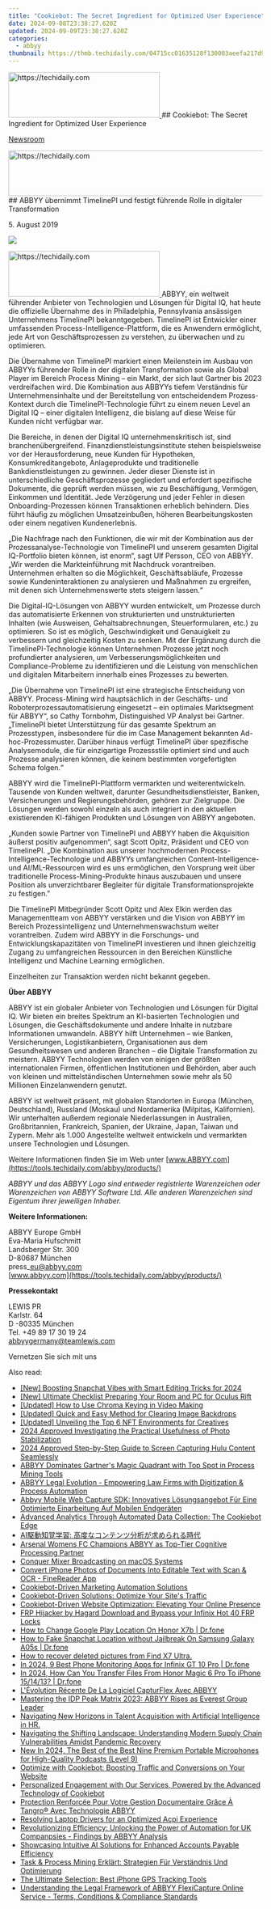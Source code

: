 ```yaml
---
title: "Cookiebot: The Secret Ingredient for Optimized User Experience"
date: 2024-09-08T23:38:27.620Z
updated: 2024-09-09T23:38:27.620Z
categories:
  - abbyy
thumbnail: https://thmb.techidaily.com/04715cc01635128f130003aeefa217d9440724157165604a4668d27f41792057.jpeg
---
```


<!-- affiliate ads begin -->
<a href="https://25home.pxf.io/c/5597632/2123478/16836" target="_top" id="2123478">
  <img src="//a.impactradius-go.com/display-ad/16836-2123478" border="0" alt="https://techidaily.com" width="300" height="90"/>
</a>
<img height="0" width="0" src="https://25home.pxf.io/i/5597632/2123478/16836" style="position:absolute;visibility:hidden;" border="0" />
<!-- affiliate ads end -->
## Cookiebot: The Secret Ingredient for Optimized User Experience

[Newsroom](https://tools.techidaily.com/abbyy/products/)

<!-- affiliate ads begin -->
<a href="https://appsumo.8odi.net/c/5597632/2118319/7443" target="_top" id="2118319">
  <img src="//a.impactradius-go.com/display-ad/7443-2118319" border="0" alt="https://techidaily.com" width="728" height="90"/>
</a>
<img height="0" width="0" src="https://appsumo.8odi.net/i/5597632/2118319/7443" style="position:absolute;visibility:hidden;" border="0" />
<!-- affiliate ads end -->
## ABBYY übernimmt TimelinePI und festigt führende Rolle in digitaler Transformation

5\. August 2019

![](https://content.abbyy.com/-/media/project/abbyy/abbyy/branchtemplates/shutterstock_1272462163_1296-x-729.jpg?h=729&iar=0&w=1296)

<!-- affiliate ads begin -->
<a href="https://aligracehair.sjv.io/c/5597632/2115931/19272" target="_top" id="2115931">
  <img src="//a.impactradius-go.com/display-ad/19272-2115931" border="0" alt="https://techidaily.com" width="300" height="90"/>
</a>
<img height="0" width="0" src="https://aligracehair.sjv.io/i/5597632/2115931/19272" style="position:absolute;visibility:hidden;" border="0" />
<!-- affiliate ads end -->
ABBYY, ein weltweit führender Anbieter von Technologien und Lösungen für Digital IQ, hat heute die offizielle Übernahme des in Philadelphia, Pennsylvania ansässigen Unternehmens TimelinePI bekanntgegeben. TimelinePI ist Entwickler einer umfassenden Process-Intelligence-Plattform, die es Anwendern ermöglicht, jede Art von Geschäftsprozessen zu verstehen, zu überwachen und zu optimieren.

Die Übernahme von TimelinePI markiert einen Meilenstein im Ausbau von ABBYYs führender Rolle in der digitalen Transformation sowie als Global Player im Bereich Process Mining – ein Markt, der sich laut Gartner bis 2023 verdreifachen wird. Die Kombination aus ABBYYs tiefem Verständnis für Unternehmensinhalte und der Bereitstellung von entscheidendem Prozess-Kontext durch die TimelinePI-Technologie führt zu einem neuen Level an Digital IQ – einer digitalen Intelligenz, die bislang auf diese Weise für Kunden nicht verfügbar war.

Die Bereiche, in denen der Digital IQ unternehmenskritisch ist, sind branchenübergreifend. Finanzdienstleistungsinstitute stehen beispielsweise vor der Herausforderung, neue Kunden für Hypotheken, Konsumkreditangebote, Anlageprodukte und traditionelle Bankdienstleistungen zu gewinnen. Jeder dieser Dienste ist in unterschiedliche Geschäftsprozesse gegliedert und erfordert spezifische Dokumente, die geprüft werden müssen, wie zu Beschäftigung, Vermögen, Einkommen und Identität. Jede Verzögerung und jeder Fehler in diesen Onboarding-Prozessen können Transaktionen erheblich behindern. Dies führt häufig zu möglichen Umsatzeinbußen, höheren Bearbeitungskosten oder einem negativen Kundenerlebnis.

„Die Nachfrage nach den Funktionen, die wir mit der Kombination aus der Prozessanalyse-Technologie von TimelinePI und unserem gesamten Digital IQ-Portfolio bieten können, ist enorm“, sagt Ulf Persson, CEO von ABBYY. „Wir werden die Markteinführung mit Nachdruck vorantreiben. Unternehmen erhalten so die Möglichkeit, Geschäftsabläufe, Prozesse sowie Kundeninteraktionen zu analysieren und Maßnahmen zu ergreifen, mit denen sich Unternehmenswerte stets steigern lassen.“

Die Digital-IQ-Lösungen von ABBYY wurden entwickelt, um Prozesse durch das automatisierte Erkennen von strukturierten und unstrukturierten Inhalten (wie Ausweisen, Gehaltsabrechnungen, Steuerformularen, etc.) zu optimieren. So ist es möglich, Geschwindigkeit und Genauigkeit zu verbessern und gleichzeitig Kosten zu senken. Mit der Ergänzung durch die TimelinePI-Technologie können Unternehmen Prozesse jetzt noch profundierter analysieren, um Verbesserungsmöglichkeiten und Compliance-Probleme zu identifizieren und die Leistung von menschlichen und digitalen Mitarbeitern innerhalb eines Prozesses zu bewerten.

„Die Übernahme von TimelinePI ist eine strategische Entscheidung von ABBYY. Process-Mining wird hauptsächlich in der Geschäfts- und Roboterprozessautomatisierung eingesetzt – ein optimales Marktsegment für ABBYY“, so Cathy Tornbohm, Distinguished VP Analyst bei Gartner. „TimelinePI bietet Unterstützung für das gesamte Spektrum an Prozesstypen, insbesondere für die im Case Management bekannten Ad-hoc-Prozessmuster. Darüber hinaus verfügt TimelinePI über spezifische Analysemodule, die für einzigartige Prozessstile optimiert sind und auch Prozesse analysieren können, die keinem bestimmten vorgefertigten Schema folgen.“

ABBYY wird die TimelinePI-Plattform vermarkten und weiterentwickeln. Tausende von Kunden weltweit, darunter Gesundheitsdienstleister, Banken, Versicherungen und Regierungsbehörden, gehören zur Zielgruppe. Die Lösungen werden sowohl einzeln als auch integriert in den aktuellen existierenden KI-fähigen Produkten und Lösungen von ABBYY angeboten.

„Kunden sowie Partner von TimelinePI und ABBYY haben die Akquisition äußerst positiv aufgenommen“, sagt Scott Opitz, Präsident und CEO von TimelinePI. „Die Kombination aus unserer hochmodernen Process-Intelligence-Technologie und ABBYYs umfangreichen Content-Intelligence- und AI/ML-Ressourcen wird es uns ermöglichen, den Vorsprung weit über traditionelle Process-Mining-Produkte hinaus auszubauen und unsere Position als unverzichtbarer Begleiter für digitale Transformationsprojekte zu festigen."

Die TimelinePI Mitbegründer Scott Opitz und Alex Elkin werden das Managementteam von ABBYY verstärken und die Vision von ABBYY im Bereich Prozessintelligenz und Unternehmenswachstum weiter vorantreiben. Zudem wird ABBYY in die Forschungs- und Entwicklungskapazitäten von TimelinePI investieren und ihnen gleichzeitig Zugang zu umfangreichen Ressourcen in den Bereichen Künstliche Intelligenz und Machine Learning ermöglichen.

Einzelheiten zur Transaktion werden nicht bekannt gegeben.

**Über ABBYY**

ABBYY ist ein globaler Anbieter von Technologien und Lösungen für Digital IQ. Wir bieten ein breites Spektrum an KI-basierten Technologien und Lösungen, die Geschäftsdokumente und andere Inhalte in nutzbare Informationen umwandeln. ABBYY hilft Unternehmen – wie Banken, Versicherungen, Logistikanbietern, Organisationen aus dem Gesundheitswesen und anderen Branchen – die Digitale Transformation zu meistern. ABBYY Technologien werden von einigen der größten internationalen Firmen, öffentlichen Institutionen und Behörden, aber auch von kleinen und mittelständischen Unternehmen sowie mehr als 50 Millionen Einzelanwendern genutzt.

ABBYY ist weltweit präsent, mit globalen Standorten in Europa (München, Deutschland), Russland (Moskau) und Nordamerika (Milpitas, Kalifornien). Wir unterhalten außerdem regionale Niederlassungen in Australien, Großbritannien, Frankreich, Spanien, der Ukraine, Japan, Taiwan und Zypern. Mehr als 1.000 Angestellte weltweit entwickeln und vermarkten unsere Technologien und Lösungen.

Weitere Informationen finden Sie im Web unter [www.ABBYY.com](https://tools.techidaily.com/abbyy/products/)

_ABBYY und das ABBYY Logo sind entweder registrierte Warenzeichen oder Warenzeichen von ABBYY Software Ltd. Alle anderen Warenzeichen sind Eigentum ihrer jeweiligen Inhaber._

**Weitere Informationen:**

ABBYY Europe GmbH  
Eva-Maria Hufschmitt  
Landsberger Str. 300  
D-80687 München  
press\_eu@abbyy.com  
[www.abbyy.com](https://tools.techidaily.com/abbyy/products/)

**Pressekontakt**

LEWIS PR  
Karlstr. 64  
D -80335 München  
Tel. +49 89 17 30 19 24  
[abbyygermany@teamlewis.com](https://tools.techidaily.com/abbyy/products/)

Vernetzen Sie sich mit uns

<ins class="adsbygoogle"
     style="display:block"
     data-ad-format="autorelaxed"
     data-ad-client="ca-pub-7571918770474297"
     data-ad-slot="1223367746"></ins>



<ins class="adsbygoogle"
     style="display:block"
     data-ad-client="ca-pub-7571918770474297"
     data-ad-slot="8358498916"
     data-ad-format="auto"
     data-full-width-responsive="true"></ins>

<span class="atpl-alsoreadstyle">Also read:</span>
<div><ul>
<li><a href="https://snapchat-videos.techidaily.com/new-boosting-snapchat-vibes-with-smart-editing-tricks-for-2024/"><u>[New] Boosting Snapchat Vibes with Smart Editing Tricks for 2024</u></a></li>
<li><a href="https://some-tips.techidaily.com/new-ultimate-checklist-preparing-your-room-and-pc-for-oculus-rift/"><u>[New] Ultimate Checklist  Preparing Your Room and PC for Oculus Rift</u></a></li>
<li><a href="https://youtube-sure.techidaily.com/ed-how-to-use-chroma-keying-in-video-making/"><u>[Updated] How to Use Chroma Keying in Video Making</u></a></li>
<li><a href="https://extra-approaches.techidaily.com/updated-quick-and-easy-method-for-clearing-image-backdrops/"><u>[Updated] Quick and Easy Method for Clearing Image Backdrops</u></a></li>
<li><a href="https://some-guidance.techidaily.com/updated-unveiling-the-top-6-nft-environments-for-creatives/"><u>[Updated] Unveiling the Top 6 NFT Environments for Creatives</u></a></li>
<li><a href="https://extra-support.techidaily.com/2024-approved-investigating-the-practical-usefulness-of-photo-stabilization/"><u>2024 Approved  Investigating the Practical Usefulness of Photo Stabilization</u></a></li>
<li><a href="https://screen-capture.techidaily.com/2024-approved-step-by-step-guide-to-screen-capturing-hulu-content-seamlessly/"><u>2024 Approved  Step-by-Step Guide to Screen Capturing Hulu Content Seamlessly</u></a></li>
<li><a href="https://solve-marvelous.techidaily.com/abbyy-dominates-gartners-magic-quadrant-with-top-spot-in-process-mining-tools/"><u>ABBYY Dominates Gartner's Magic Quadrant with Top Spot in Process Mining Tools</u></a></li>
<li><a href="https://solve-marvelous.techidaily.com/abbyy-legal-evolution-empowering-law-firms-with-digitization-and-process-automation/"><u>ABBYY Legal Evolution - Empowering Law Firms with Digitization & Process Automation</u></a></li>
<li><a href="https://solve-marvelous.techidaily.com/abbyy-mobile-web-capture-sdk-innovatives-losungsangebot-fur-eine-optimierte-einarbeitung-auf-mobilen-endgeraten/"><u>Abbyy Mobile Web Capture SDK: Innovatives Lösungsangebot Für Eine Optimierte Einarbeitung Auf Mobilen Endgeräten</u></a></li>
<li><a href="https://solve-marvelous.techidaily.com/advanced-analytics-through-automated-data-collection-the-cookiebot-edge/"><u>Advanced Analytics Through Automated Data Collection: The Cookiebot Edge</u></a></li>
<li><a href="https://solve-marvelous.techidaily.com/ai/"><u>AI駆動知覚学習: 高度なコンテンツ分析が求められる時代</u></a></li>
<li><a href="https://solve-marvelous.techidaily.com/arsenal-womens-fc-champions-abbyy-as-top-tier-cognitive-processing-partner/"><u>Arsenal Womens FC Champions ABBYY as Top-Tier Cognitive Processing Partner</u></a></li>
<li><a href="https://fox-info.techidaily.com/conquer-mixer-broadcasting-on-macos-systems/"><u>Conquer Mixer Broadcasting on macOS Systems</u></a></li>
<li><a href="https://solve-marvelous.techidaily.com/convert-iphone-photos-of-documents-into-editable-text-with-scan-and-ocr-finereader-app/"><u>Convert iPhone Photos of Documents Into Editable Text with Scan & OCR - FineReader App</u></a></li>
<li><a href="https://solve-marvelous.techidaily.com/1724313688388-cookiebot-driven-marketing-automation-solutions/"><u>Cookiebot-Driven Marketing Automation Solutions</u></a></li>
<li><a href="https://solve-marvelous.techidaily.com/cookiebot-driven-solutions-optimize-your-sites-traffic/"><u>Cookiebot-Driven Solutions: Optimize Your Site's Traffic</u></a></li>
<li><a href="https://solve-marvelous.techidaily.com/cookiebot-driven-website-optimization-elevating-your-online-presence/"><u>Cookiebot-Driven Website Optimization: Elevating Your Online Presence</u></a></li>
<li><a href="https://bypass-frp.techidaily.com/frp-hijacker-by-hagard-download-and-bypass-your-infinix-hot-40-frp-locks-by-drfone-android/"><u>FRP Hijacker by Hagard Download and Bypass your Infinix Hot 40 FRP Locks</u></a></li>
<li><a href="https://fake-location.techidaily.com/how-to-change-google-play-location-on-honor-x7b-drfone-by-drfone-virtual-android/"><u>How to Change Google Play Location On Honor X7b | Dr.fone</u></a></li>
<li><a href="https://location-social.techidaily.com/how-to-fake-snapchat-location-without-jailbreak-on-samsung-galaxy-a05s-drfone-by-drfone-virtual-android/"><u>How to Fake Snapchat Location without Jailbreak On Samsung Galaxy A05s | Dr.fone</u></a></li>
<li><a href="https://blog-min.techidaily.com/how-to-recover-deleted-pictures-from-find-x7-ultra-by-fonelab-android-recover-pictures/"><u>How to recover deleted pictures from Find X7 Ultra.</u></a></li>
<li><a href="https://android-location-track.techidaily.com/in-2024-9-best-phone-monitoring-apps-for-infinix-gt-10-pro-drfone-by-drfone-virtual-android/"><u>In 2024, 9 Best Phone Monitoring Apps for Infinix GT 10 Pro | Dr.fone</u></a></li>
<li><a href="https://android-transfer.techidaily.com/in-2024-how-can-you-transfer-files-from-honor-magic-6-pro-to-iphone-151413-drfone-by-drfone-transfer-from-android-transfer-from-android/"><u>In 2024, How Can You Transfer Files From Honor Magic 6 Pro To iPhone 15/14/13? | Dr.fone</u></a></li>
<li><a href="https://solve-marvelous.techidaily.com/levolution-recente-de-la-logiciel-capturflex-avec-abbyy/"><u>L'Évolution Récente De La Logiciel CapturFlex Avec ABBYY</u></a></li>
<li><a href="https://solve-marvelous.techidaily.com/mastering-the-idp-peak-matrix-2023-abbyy-rises-as-everest-group-leader/"><u>Mastering the IDP Peak Matrix 2023: ABBYY Rises as Everest Group Leader</u></a></li>
<li><a href="https://solve-marvelous.techidaily.com/navigating-new-horizons-in-talent-acquisition-with-artificial-intelligence-in-hr/"><u>Navigating New Horizons in Talent Acquisition with Artificial Intelligence in HR.</u></a></li>
<li><a href="https://solve-marvelous.techidaily.com/navigating-the-shifting-landscape-understanding-modern-supply-chain-vulnerabilities-amidst-pandemic-recovery/"><u>Navigating the Shifting Landscape: Understanding Modern Supply Chain Vulnerabilities Amidst Pandemic Recovery</u></a></li>
<li><a href="https://sound-tweaking.techidaily.com/new-in-2024-the-best-of-the-best-nine-premium-portable-microphones-for-high-quality-podcasts-level-9/"><u>New In 2024, The Best of the Best Nine Premium Portable Microphones for High-Quality Podcasts (Level 9)</u></a></li>
<li><a href="https://solve-marvelous.techidaily.com/optimize-with-cookiebot-boosting-traffic-and-conversions-on-your-website/"><u>Optimize with Cookiebot: Boosting Traffic and Conversions on Your Website</u></a></li>
<li><a href="https://solve-marvelous.techidaily.com/personalized-engagement-with-our-services-powered-by-the-advanced-technology-of-cookiebot/"><u>Personalized Engagement with Our Services, Powered by the Advanced Technology of Cookiebot</u></a></li>
<li><a href="https://solve-marvelous.techidaily.com/protection-renforcee-pour-votre-gestion-documentaire-grace-a-tangro-avec-technologie-abbyy/"><u>Protection Renforcée Pour Votre Gestion Documentaire Grâce À Tangro® Avec Technologie ABBYY</u></a></li>
<li><a href="https://driver-error.techidaily.com/resolving-laptop-drivers-for-an-optimized-acpi-experience/"><u>Resolving Laptop Drivers for an Optimized Acpi Experience</u></a></li>
<li><a href="https://solve-marvelous.techidaily.com/revolutionizing-efficiency-unlocking-the-power-of-automation-for-uk-companpsies-findings-by-abbyy-analysis/"><u>Revolutionizing Efficiency: Unlocking the Power of Automation for UK Companpsies - Findings by ABBYY Analysis</u></a></li>
<li><a href="https://solve-marvelous.techidaily.com/showcasing-intuitive-ai-solutions-for-enhanced-accounts-payable-efficiency/"><u>Showcasing Intuitive AI Solutions for Enhanced Accounts Payable Efficiency</u></a></li>
<li><a href="https://solve-marvelous.techidaily.com/task-and-process-mining-erklart-strategien-fur-verstandnis-und-optimierung/"><u>Task & Process Mining Erklärt: Strategien Für Verständnis Und Optimierung</u></a></li>
<li><a href="https://tech-recovery.techidaily.com/the-ultimate-selection-best-iphone-gps-tracking-tools/"><u>The Ultimate Selection: Best iPhone GPS Tracking Tools</u></a></li>
<li><a href="https://solve-marvelous.techidaily.com/understanding-the-legal-framework-of-abbyy-flexicapture-online-service-terms-conditions-and-compliance-standards/"><u>Understanding the Legal Framework of ABBYY FlexiCapture Online Service - Terms, Conditions & Compliance Standards</u></a></li>
</ul></div>
